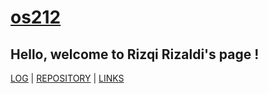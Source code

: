 # [os212](https://rizqirzl.github.io/os212/)
## Hello, welcome to Rizqi Rizaldi's page !

[LOG](https://raw.githubusercontent.com/rizqirzl/os212/master/TXT/mylog.txt) | [REPOSITORY](https://github.com/rizqirzl/os212) | [LINKS](LINKS/)

